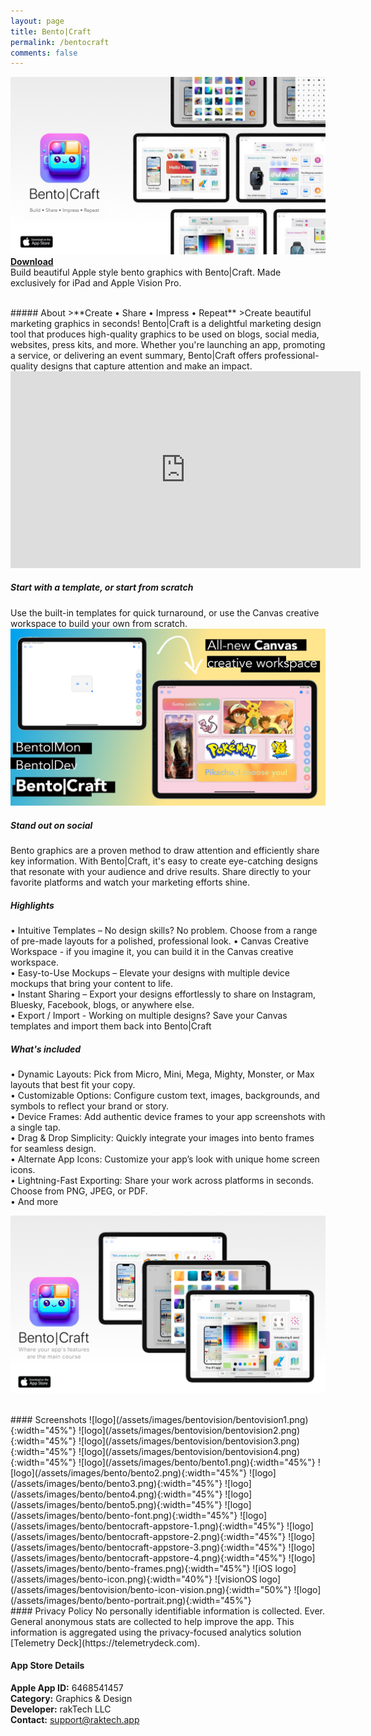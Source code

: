 ```yaml
---
layout: page
title: Bento|Craft
permalink: /bentocraft
comments: false
---
```


![Bento Craft](/assets/images/bento/bentocraft-promo2.JPG)  
[**Download**](https://apple.co/45Brl06)  
Build beautiful Apple style bento graphics with Bento|Craft. Made exclusively for iPad and Apple Vision Pro.

<br>
##### About
>**Create • Share • Impress • Repeat**  
>Create beautiful marketing graphics in seconds! Bento|Craft is a delightful marketing design tool that produces high-quality graphics to be used on blogs, social media, websites, press kits, and more. Whether you're launching an app, promoting a service, or delivering an event summary, Bento|Craft offers professional-quality designs that capture attention and make an impact.


<iframe width="560" height="315" src="https://www.youtube.com/embed/4fYw1EQii9I" frameborder="0" allowfullscreen></iframe>
<br>

##### Start with a template, or start from scratch
Use the built-in templates for quick turnaround, or use the Canvas creative workspace to build your own from scratch.
![Bento Craft](/assets/images/bento/bento-promo-mon.png)  

##### Stand out on social
Bento graphics are a proven method to draw attention and efficiently share key information. With Bento|Craft, it's easy to create eye-catching designs that resonate with your audience and drive results. Share directly to your favorite platforms and watch your marketing efforts shine.  

##### Highlights

• Intuitive Templates – No design skills? No problem. Choose from a range of pre-made layouts for a polished, professional look. 
• Canvas Creative Workspace - if you imagine it, you can build it in the Canvas creative workspace.   
• Easy-to-Use Mockups – Elevate your designs with multiple device mockups that bring your content to life.  
• Instant Sharing – Export your designs effortlessly to share on Instagram, Bluesky, Facebook, blogs, or anywhere else.   
• Export / Import - Working on multiple designs? Save your Canvas templates and import them back into Bento|Craft  
 
##### What's included   
• Dynamic Layouts: Pick from Micro, Mini, Mega, Mighty, Monster, or Max layouts that best fit your copy.  
• Customizable Options: Configure custom text, images, backgrounds, and symbols to reflect your brand or story.  
• Device Frames: Add authentic device frames to your app screenshots with a single tap.  
• Drag & Drop Simplicity: Quickly integrate your images into bento frames for seamless design.  
• Alternate App Icons: Customize your app’s look with unique home screen icons.  
• Lightning-Fast Exporting: Share your work across platforms in seconds. Choose from PNG, JPEG, or PDF.  
• And more   

![Bento Craft](/assets/images/bento/bentocraft-promo1.png)  

<br>
#### Screenshots
![logo](/assets/images/bentovision/bentovision1.png){:width="45%"} 
![logo](/assets/images/bentovision/bentovision2.png){:width="45%"} 
![logo](/assets/images/bentovision/bentovision3.png){:width="45%"} 
![logo](/assets/images/bentovision/bentovision4.png){:width="45%"} 
![logo](/assets/images/bento/bento1.png){:width="45%"} 
![logo](/assets/images/bento/bento2.png){:width="45%"} 
![logo](/assets/images/bento/bento3.png){:width="45%"} 
![logo](/assets/images/bento/bento4.png){:width="45%"} 
![logo](/assets/images/bento/bento5.png){:width="45%"} 
![logo](/assets/images/bento/bento-font.png){:width="45%"}  
![logo](/assets/images/bento/bentocraft-appstore-1.png){:width="45%"} 
![logo](/assets/images/bento/bentocraft-appstore-2.png){:width="45%"} 
![logo](/assets/images/bento/bentocraft-appstore-3.png){:width="45%"} 
![logo](/assets/images/bento/bentocraft-appstore-4.png){:width="45%"} 
![logo](/assets/images/bento/bento-frames.png){:width="45%"}
![iOS logo](/assets/images/bento-icon.png){:width="40%"} 
![visionOS logo](/assets/images/bentovision/bento-icon-vision.png){:width="50%"} 
![logo](/assets/images/bento/bento-portrait.png){:width="45%"}

<br>
#### Privacy Policy
No personally identifiable information is collected. Ever. General anonymous stats are collected to help improve the app. This information is aggregated using the privacy-focused analytics solution [Telemetry Deck](https://telemetrydeck.com).  
<br>

#### App Store Details
**Apple App ID:** 6468541457  
**Category:** Graphics & Design  
**Developer:** rakTech LLC  
**Contact:** support@raktech.app  